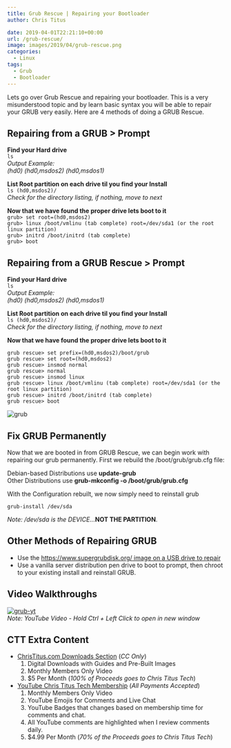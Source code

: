 ```yaml
---
title: Grub Rescue | Repairing your Bootloader
author: Chris Titus

date: 2019-04-01T22:21:10+00:00
url: /grub-rescue/
image: images/2019/04/grub-rescue.png
categories:
  - Linux
tags:
  - Grub
  - Bootloader
---
```

Lets go over Grub Rescue and repairing your bootloader. This is a very misunderstood topic and by learn basic syntax you will be able to repair your GRUB very easily. Here are 4 methods of doing a GRUB Rescue. <!--more-->

## Repairing from a GRUB > Prompt

**Find your Hard drive**  
`ls`   
_Output Example:    
(hd0) (hd0,msdos2) (hd0,msdos1)_  
  
 **List Root partition on each drive til you find your Install**  
`ls (hd0,msdos2)/`  
 _Check for the directory listing, if nothing, move to next_  
  
 **Now that we have found the proper drive lets boot to it**  
`grub> set root=(hd0,msdos2)`  
`grub> linux /boot/vmlinu (tab complete) root=/dev/sda1 (or the root linux partition)`  
`grub> initrd /boot/initrd (tab complete)`  
`grub> boot`  


## Repairing from a GRUB Rescue > Prompt

**Find your Hard drive**  
`ls`  
_Output Example:    
(hd0) (hd0,msdos2) (hd0,msdos1)_

 **List Root partition on each drive til you find your Install**  
`ls (hd0,msdos2)/`  
 _Check for the_ _directory_ _listing, if nothing, move to next_

 **Now that we have found the proper drive lets boot to it**  


`grub rescue> set prefix=(hd0,msdos2)/boot/grub`  
`grub rescue> set root=(hd0,msdos2)`  
`grub rescue> insmod normal`  
`grub rescue> normal`  
`grub rescue> insmod linux`  
`grub rescue> linux /boot/vmlinu (tab complete) root=/dev/sda1 (or the root linux partition)`  
`grub rescue> initrd /boot/initrd (tab complete)`  
`grub rescue> boot`

![grub](/images/2019/04/grub-300x211.png)

## Fix GRUB Permanently

Now that we are booted in from GRUB Rescue, we can begin work with repairing our grub permanently. First we rebuild the /boot/grub/grub.cfg file:

Debian-based Distributions use **update-grub**  
Other Distributions use **grub-mkconfig -o /boot/grub/grub.cfg**

With the Configuration rebuilt, we now simply need to reinstall grub

`grub-install /dev/sda`  
  
_Note: /dev/sda is the DEVICE&#8230;_**NOT THE PARTITION**. 

## Other Methods of Repairing GRUB

  * Use the [https://www.supergrubdisk.org/ image on a USB drive to repair][1]
  * Use a vanilla server distribution pen drive to boot to prompt, then chroot to your existing install and reinstall GRUB.

## Video Walkthroughs

[![grub-yt](https://img.youtube.com/vi/r7meKJsjqfY/0.jpg)](https://www.youtube.com/watch?v=r7meKJsjqfY)  
_Note: YouTube Video - Hold Ctrl + Left Click to open in new window_

## CTT Extra Content

- [ChrisTitus.com Downloads Section][1] (_CC Only_)
  1. Digital Downloads with Guides and Pre-Built Images
  2. Monthly Members Only Video
  3. $5 Per Month (_100% of Proceeds goes to Chris Titus Tech_)
- [YouTube Chris Titus Tech Membership][2] (_All Payments Accepted_)
  1. Monthly Members Only Video
  2. YouTube Emojis for Comments and Live Chat
  3. YouTube Badges that changes based on membership time for comments and chat.
  4. All YouTube comments are highlighted when I review comments daily. 
  5. $4.99 Per Month (_70% of the Proceeds goes to Chris Titus Tech_)

 [1]: https://portal.christitus.com
 [2]: https://christitus.com/join